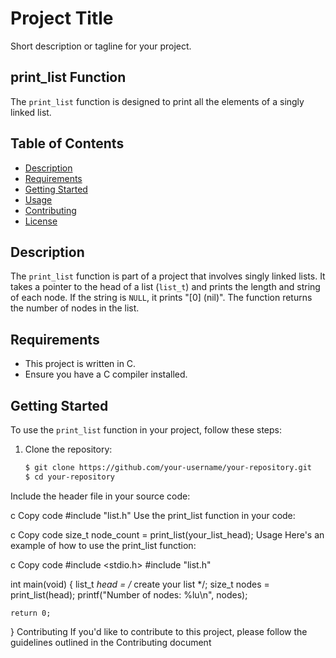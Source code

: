 # Project Title

Short description or tagline for your project.

## print_list Function

The `print_list` function is designed to print all the elements of a singly linked list.

## Table of Contents

- [Description](#description)
- [Requirements](#requirements)
- [Getting Started](#getting-started)
- [Usage](#usage)
- [Contributing](#contributing)
- [License](#license)

## Description

The `print_list` function is part of a project that involves singly linked lists. It takes a pointer to the head of a list (`list_t`) and prints the length and string of each node. If the string is `NULL`, it prints "[0] (nil)". The function returns the number of nodes in the list.

## Requirements

- This project is written in C.
- Ensure you have a C compiler installed.

## Getting Started

To use the `print_list` function in your project, follow these steps:

1. Clone the repository:

   ```bash
   $ git clone https://github.com/your-username/your-repository.git
   $ cd your-repository
Include the header file in your source code:

c
Copy code
#include "list.h"
Use the print_list function in your code:

c
Copy code
size_t node_count = print_list(your_list_head);
Usage
Here's an example of how to use the print_list function:

c
Copy code
#include <stdio.h>
#include "list.h"

int main(void)
{
    list_t *head = /* create your list */;
    size_t nodes = print_list(head);
    printf("Number of nodes: %lu\n", nodes);

    return 0;
}
Contributing
If you'd like to contribute to this project, please follow the guidelines outlined in the Contributing document
